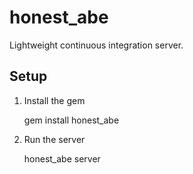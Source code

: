 honest_abe
==========

Lightweight continuous integration server.

## Setup

  1. Install the gem
        
        gem install honest_abe

  2. Run the server
  
        honest_abe server
